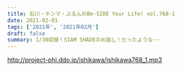 ```yaml
---
title: 石川・ホンマ・ぶるんのBe-SIDE Your Life! vol.768-1
date: 2021-02-01
tags: ['2021年', '2021年02月']
draft: false
summary: 1/30収録！SIAM SHADEのお話し！だったような･･･
---
```


http://project-phi.ddo.jp/ishikawa/ishikawa768_1.mp3
